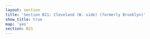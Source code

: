 ```yaml
---
layout: section
title: 'Section B21: Cleveland (W. side) (formerly Brooklyn)'
show_title: true
map: 'yes'
section: B21
---
```

